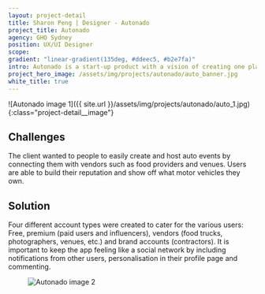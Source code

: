 ```yaml
---
layout: project-detail
title: Sharon Peng | Designer - Autonado
project_title: Autonado
agency: GHO Sydney
position: UX/UI Designer
scope:
gradient: "linear-gradient(135deg, #ddeec5, #b2e7fa)"
intro: Autonado is a start-up product with a vision of creating one platform to connect all auto enthusiasts.
project_hero_image: /assets/img/projects/autonado/auto_banner.jpg
white_title: true
---
```


![Autonado image 1]({{ site.url }}/assets/img/projects/autonado/auto_1.jpg){:class="project-detail__image"}

## Challenges
The client wanted to people to easily create and host auto events by connecting them with vendors such as food providers and venues. Users are able to build their reputation and show off what motor vehicles they own.

## Solution
Four different account types were created to cater for the various users: Free, premium (paid users and influencers), vendors (food trucks, photographers, venues, etc.) and brand accounts (contractors). It is important to keep the app feeling like a social network by including notifications from other users, personalisation in their profile page and commenting.

<figure>
  <img alt="Autonado image 2" class="project-detail__image" src="{{ site.url }}/assets/img/projects/autonado/auto_2.gif" />
</figure>
